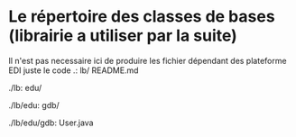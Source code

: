 # Le répertoire des classes de bases (librairie a utiliser par la suite)

Il n'est pas necessaire ici de produire les fichier dépendant des plateforme EDI juste le code
.:
lb/
README.md

./lb:
edu/

./lb/edu:
gdb/

./lb/edu/gdb:
User.java
